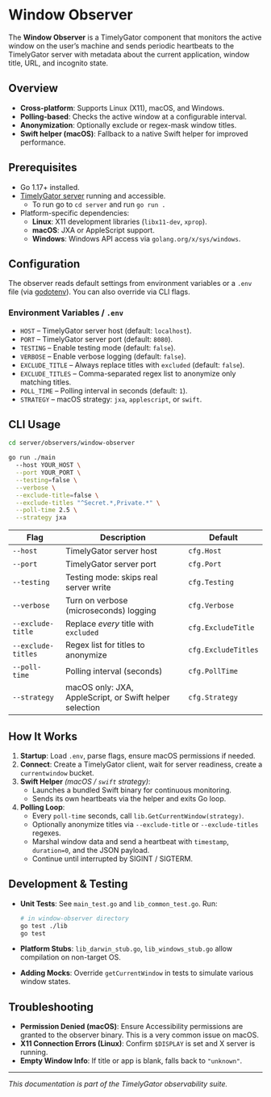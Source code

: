 # Window Observer

The **Window Observer** is a TimelyGator component that monitors the active window on the user’s machine and sends periodic heartbeats to the TimelyGator server with metadata about the current application, window title, URL, and incognito state.

## Overview

- **Cross-platform**: Supports Linux (X11), macOS, and Windows.
- **Polling-based**: Checks the active window at a configurable interval.
- **Anonymization**: Optionally exclude or regex-mask window titles.
- **Swift helper (macOS)**: Fallback to a native Swift helper for improved performance.

## Prerequisites

- Go 1.17+ installed.
- [TimelyGator server](../../client/README.md) running and accessible.
  - To run go to `cd server` and run `go run .`
- Platform-specific dependencies:
  - **Linux**: X11 development libraries (`libx11-dev`, `xprop`).
  - **macOS**: JXA or AppleScript support.
  - **Windows**: Windows API access via `golang.org/x/sys/windows`.

## Configuration

The observer reads default settings from environment variables or a `.env` file (via [godotenv](https://github.com/joho/godotenv)). You can also override via CLI flags.

### Environment Variables / `.env`

- `HOST` – TimelyGator server host (default: `localhost`).
- `PORT` – TimelyGator server port (default: `8080`).
- `TESTING` – Enable testing mode (default: `false`).
- `VERBOSE` – Enable verbose logging (default: `false`).
- `EXCLUDE_TITLE` – Always replace titles with `excluded` (default: `false`).
- `EXCLUDE_TITLES` – Comma-separated regex list to anonymize only matching titles.
- `POLL_TIME` – Polling interval in seconds (default: `1`).
- `STRATEGY` – macOS strategy: `jxa`, `applescript`, or `swift`.

## CLI Usage

```bash
cd server/observers/window-observer

go run ./main
  --host YOUR_HOST \
  --port YOUR_PORT \
  --testing=false \
  --verbose \
  --exclude-title=false \
  --exclude-titles "^Secret.*,Private.*" \
  --poll-time 2.5 \
  --strategy jxa
```

| Flag             | Description                                             | Default            |
|------------------|---------------------------------------------------------|--------------------|
| `--host`         | TimelyGator server host                                 | `cfg.Host`         |
| `--port`         | TimelyGator server port                                 | `cfg.Port`         |
| `--testing`      | Testing mode: skips real server write                   | `cfg.Testing`      |
| `--verbose`      | Turn on verbose (microseconds) logging                  | `cfg.Verbose`      |
| `--exclude-title`| Replace *every* title with `excluded`                   | `cfg.ExcludeTitle` |
| `--exclude-titles`| Regex list for titles to anonymize                     | `cfg.ExcludeTitles` |
| `--poll-time`    | Polling interval (seconds)                              | `cfg.PollTime`     |
| `--strategy`     | macOS only: JXA, AppleScript, or Swift helper selection | `cfg.Strategy`     |

## How It Works

1. **Startup**: Load `.env`, parse flags, ensure macOS permissions if needed.
2. **Connect**: Create a TimelyGator client, wait for server readiness, create a `currentwindow` bucket.
3. **Swift Helper** *(macOS / `swift` strategy)*:
   - Launches a bundled Swift binary for continuous monitoring.
   - Sends its own heartbeats via the helper and exits Go loop.
4. **Polling Loop**:
   - Every `poll-time` seconds, call `lib.GetCurrentWindow(strategy)`.
   - Optionally anonymize titles via `--exclude-title` or `--exclude-titles` regexes.
   - Marshal window data and send a heartbeat with `timestamp`, `duration=0`, and the JSON payload.
   - Continue until interrupted by SIGINT / SIGTERM.

## Development & Testing

- **Unit Tests**: See `main_test.go` and `lib_common_test.go`. Run:

  ```bash
  # in window-observer directory
  go test ./lib
  go test
  ```

- **Platform Stubs**: `lib_darwin_stub.go`, `lib_windows_stub.go` allow compilation on non-target OS.
- **Adding Mocks**: Override `getCurrentWindow` in tests to simulate various window states.

## Troubleshooting

- **Permission Denied (macOS)**: Ensure Accessibility permissions are granted to the observer binary. This is a very common issue on macOS.
- **X11 Connection Errors (Linux)**: Confirm `$DISPLAY` is set and X server is running.
- **Empty Window Info**: If title or app is blank, falls back to `"unknown"`.

---

*This documentation is part of the TimelyGator observability suite.*
